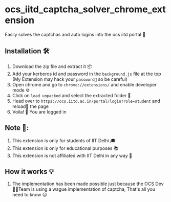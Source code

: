 # ocs_iitd_captcha_solver_chrome_extension 
Easily solves the captchas and auto logins into the ocs iitd portal 🎉

## Installation 🛠️
1. Download the zip file and extract it 📦
2. Add your kerberos id and password in the `background.js` file at the top (My Extension may hack your `password🔐` so be careful) 
3. Open chrome and go to `chrome://extensions/` and enable developer mode ⚙️
4. Click on `load unpacked` and select the extracted folder 📂
5. Head over to `https://ocs.iitd.ac.in/portal/login?role=student` and reload🔄️ the page 
6. Voila! 🎈 You are logged in 

## Note 📝:
1. This extension is only for students of IIT Delhi 🎓
2. This extension is only for educational purposes 📚
3. This extension is not affiliated with IIT Delhi in any way 🚫

## How it works 💡
1. The implementation has been made possible just because the OCS Dev🕵️‍♂️Team is using a wague implementation of captcha, That's all you need to know 😌

